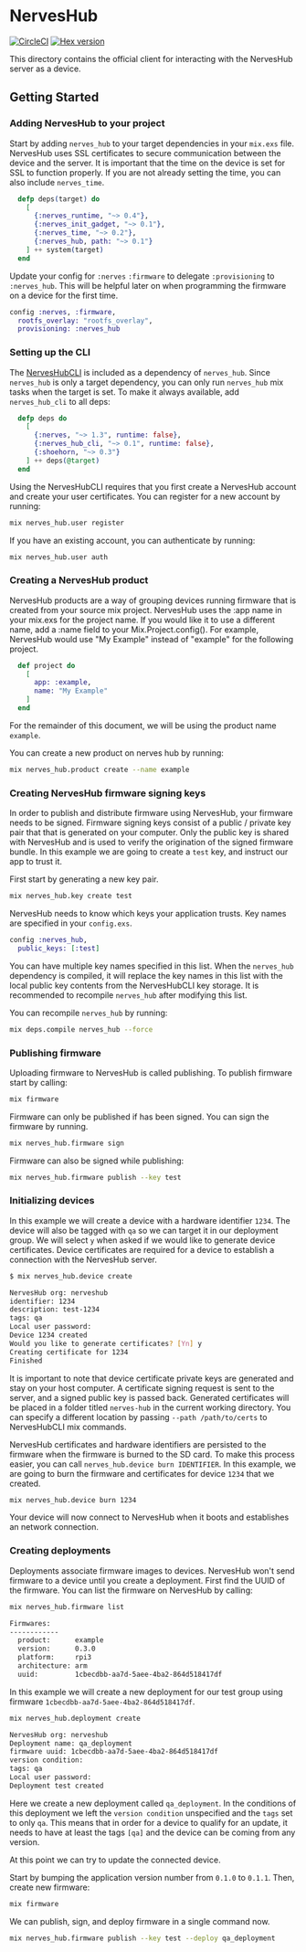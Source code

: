 # NervesHub

[![CircleCI](https://circleci.com/gh/nerves-hub/nerves_hub/tree/master.svg?style=svg)](https://circleci.com/gh/nerves-hub/nerves_hub/tree/master)
[![Hex version](https://img.shields.io/hexpm/v/nerves_hub.svg "Hex version")](https://hex.pm/packages/nerves_hub)

This directory contains the official client for interacting with the NervesHub
server as a device.

## Getting Started

### Adding NervesHub to your project

Start by adding `nerves_hub` to your target dependencies in your `mix.exs` file.
NervesHub uses SSL certificates to secure communication between the device and
the server. It is important that the time on the device is set for SSL to
function properly. If you are not already setting the time, you can also include
`nerves_time`.

```elixir
  defp deps(target) do
    [
      {:nerves_runtime, "~> 0.4"},
      {:nerves_init_gadget, "~> 0.1"},
      {:nerves_time, "~> 0.2"},
      {:nerves_hub, path: "~> 0.1"}
    ] ++ system(target)
  end
```

Update your config for `:nerves` `:firmware` to delegate `:provisioning` to
`:nerves_hub`. This will be helpful later on when programming the firmware on a
device for the first time.

```elixir
config :nerves, :firmware,
  rootfs_overlay: "rootfs_overlay",
  provisioning: :nerves_hub
```

### Setting up the CLI

The [NervesHubCLI](https://github.com/nerves-hub/nerves_hub_cli) is included as
a dependency of `nerves_hub`. Since `nerves_hub` is only a target dependency,
you can only run `nerves_hub` mix tasks when the target is set. To make it
always available, add  `nerves_hub_cli` to all deps:

```elixir
  defp deps do
    [
      {:nerves, "~> 1.3", runtime: false},
      {:nerves_hub_cli, "~> 0.1", runtime: false},
      {:shoehorn, "~> 0.3"}
    ] ++ deps(@target)
  end
```

Using the NervesHubCLI requires that you first create a NervesHub account and
create your user certificates. You can register for a new account by running:

```bash
mix nerves_hub.user register
```

If you have an existing account, you can authenticate by running:

```bash
mix nerves_hub.user auth
```

### Creating a NervesHub product

NervesHub products are a way of grouping devices running firmware that is
created from your source mix project. NervesHub uses the :app name in your
mix.exs for the project name. If you would like it to use a different name, add
a :name field to your Mix.Project.config(). For example, NervesHub would use "My
Example" instead of "example" for the following project.

```elixir
  def project do
    [
      app: :example,
      name: "My Example"
    ]
  end
```

For the remainder of this document, we will be using the product name `example`.

You can create a new product on nerves hub by running:

```bash
mix nerves_hub.product create --name example
```

### Creating NervesHub firmware signing keys

In order to publish and distribute firmware using NervesHub, your firmware needs
to be signed. Firmware signing keys consist of a public / private key pair that
that is generated on your computer. Only the public key is shared with NervesHub
and is used to verify the origination of the signed firmware bundle. In this
example we are going to create a `test` key, and instruct our app to trust it.

First start by generating a new key pair.

```bash
mix nerves_hub.key create test
```

NervesHub needs to know which keys your application trusts. Key names are
specified in your `config.exs`.

```elixir
config :nerves_hub,
  public_keys: [:test]
```

You can have multiple key names specified in this list. When the `nerves_hub`
dependency is compiled, it will replace the key names in this list with the
local public key contents from the NervesHubCLI key storage. It is recommended
to recompile `nerves_hub` after modifying this list.

You can recompile `nerves_hub` by running:

```bash
mix deps.compile nerves_hub --force
```

### Publishing firmware

Uploading firmware to NervesHub is called publishing. To publish firmware start
by calling:

```bash
mix firmware
```

Firmware can only be published if has been signed. You can sign the firmware by
running.

```bash
mix nerves_hub.firmware sign
```

Firmware can also be signed while publishing:

```bash
mix nerves_hub.firmware publish --key test
```

### Initializing devices

In this example we will create a device with a hardware identifier `1234`.  The
device will also be tagged with `qa` so we can target it in our deployment
group. We will select `y` when asked if we would like to generate device
certificates. Device certificates are required for a device to establish a
connection with the NervesHub server.

```bash
$ mix nerves_hub.device create

NervesHub org: nerveshub
identifier: 1234
description: test-1234
tags: qa
Local user password:
Device 1234 created
Would you like to generate certificates? [Yn] y
Creating certificate for 1234
Finished
```

It is important to note that device certificate private keys are generated and
stay on your host computer. A certificate signing request is sent to the server,
and a signed public key is passed back. Generated certificates will be placed in
a folder titled `nerves-hub` in the current working directory. You can specify a
different location by passing `--path /path/to/certs` to NervesHubCLI mix
commands.

NervesHub certificates and hardware identifiers are persisted to the firmware
when the firmware is burned to the SD card. To make this process easier, you can
call `nerves_hub.device burn IDENTIFIER`. In this example, we are going to burn
the firmware and certificates for device `1234` that we created.

```bash
mix nerves_hub.device burn 1234
```

Your device will now connect to NervesHub when it boots and establishes an
network connection.

### Creating deployments

Deployments associate firmware images to devices. NervesHub won't send firmware
to a device until you create a deployment. First find the UUID of the firmware.
You can list the firmware on NervesHub by calling:

```bash
mix nerves_hub.firmware list

Firmwares:
------------
  product:      example
  version:      0.3.0
  platform:     rpi3
  architecture: arm
  uuid:         1cbecdbb-aa7d-5aee-4ba2-864d518417df
```

In this example we will create a new deployment for our test group using firmware
`1cbecdbb-aa7d-5aee-4ba2-864d518417df`.

```bash
mix nerves_hub.deployment create

NervesHub org: nerveshub
Deployment name: qa_deployment
firmware uuid: 1cbecdbb-aa7d-5aee-4ba2-864d518417df
version condition:
tags: qa
Local user password:
Deployment test created
```

Here we create a new deployment called `qa_deployment`. In the conditions of this
deployment we left the `version condition` unspecified and the `tags` set to
only `qa`.  This means that in order for a device to qualify for an update, it
needs to have at least the tags `[qa]` and the device can be coming from any
version.

At this point we can try to update the connected device.

Start by bumping the application version number from `0.1.0` to `0.1.1`. Then,
create new firmware:

```bash
mix firmware
```

We can publish, sign, and deploy firmware in a single command now.

```bash
mix nerves_hub.firmware publish --key test --deploy qa_deployment
```
